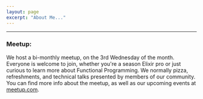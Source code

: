 ```yaml
---
layout: page
excerpt: "About Me..."
---
```


---

### Meetup:

We host a bi-monthly meetup, on the 3rd Wednesday of the month. Everyone is welcome to join, whether you're a season Elixir pro or just curious to learn more about Functional Programming. We normally pizza, refreshments, and technical talks presented by members of our community. You can find more info about the meetup, as well as our upcoming events at [meetup.com](https://www.meetup.com/elixir-calgary/).